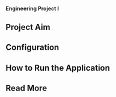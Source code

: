 #### Engineering Project I

## Project Aim

## Configuration

## How to Run the Application

## Read More






